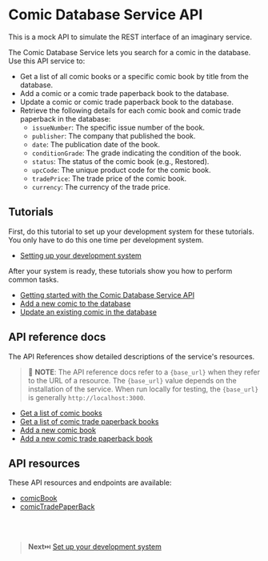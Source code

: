 # Comic Database Service API

This is a mock API to simulate the REST interface of an imaginary service.

The Comic Database Service lets you search for a comic in the database. Use this API service to:
- Get a list of all comic books or a specific comic book by title from the database.
- Add a comic or a comic trade paperback book to the database.
- Update a comic or comic trade paperback book to the database.
- Retrieve the following details for each comic book and comic trade paperback in the database:
    - `issueNumber`: The specific issue number of the book.
    - `publisher`: The company that published the book.
    - `date`: The publication date of the book.
    - `conditionGrade`: The grade indicating the condition of the book.
    - `status`: The status of the comic book (e.g., Restored).
    - `upcCode`: The unique product code for the comic book.
    - `tradePrice`: The trade price of the comic book.
    - `currency`: The currency of the trade price.

## Tutorials

First, do this tutorial to set up your development system for these tutorials. You only have to do this one time per development system.

* [Setting up your development system](../tutorials/dev-env.md)

After your system is ready, these tutorials show you how to perform common tasks.
- [Getting started with the Comic Database Service API](../tutorials/Getting_started.md)
- [Add a new comic to the database](../tutorials/Add_a_new_comic.md)
- [Update an existing comic in the database](../tutorials/Update_a_comic.md)

## API reference docs

The API References show detailed descriptions of the service's resources.

> 📘 **NOTE**: The API reference docs refer to a `{base_url}` when they
refer to the URL of a resource. The `{base_url}` value depends
on the installation of the service. When run locally for testing, the `{base_url}` is
generally `http://localhost:3000`.

- [Get a list of comic books](../api/Get-comics.md)
- [Get a list of comic trade paperback books](../api/Get-comics-paperback.md)
- [Add a new comic book](../api/Post-comic.md)
- [Add a new comic trade paperback book](../api/Post-comic-paperback.md)

## API resources

These API resources and endpoints are available:
- [comicBook](../api/comicBook.md)
- [comicTradePaperBack](../api/comicTradePaperBack.md)
<br>
<br>

> **Next**⏭️ [Set up your development system](docs/tutorials/dev-env.md)

